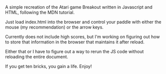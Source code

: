 A simple recreation of the Atari game Breakout written in Javascript and HTML, following the MDN tutorial.

Just load index.html into the browser and control your paddle with either the mouse (my recommendation) or the arrow keys.

Currently does not include high scores, but I'm working on figuring out how to store that information in the browser that maintains it after reload.

Either that or I have to figure out a way to rerun the JS code without reloading the entire document.

If you get ten bricks, you gain a life.
Enjoy!
